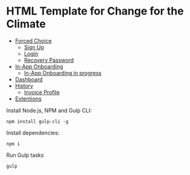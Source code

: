 # HTML Template for Change for the Climate

- [Forced Choice](https://kamuz.github.io/climate/)
    - [Sign Up](https://kamuz.github.io/climate/sign-up.html)
    - [Login](https://kamuz.github.io/climate/login.html)
    - [Recovery Password](https://kamuz.github.io/climate/forgot.html)
- [In-App Onboarding](https://kamuz.github.io/climate/onboarding.html)
    - [In-App Onboarding in progress](https://kamuz.github.io/climate/onboarding-progress.html)
- [Dashboard](https://kamuz.github.io/climate/dashboard.html)
- [History](https://kamuz.github.io/climate/history.html)
    - [Invoice Profile](https://kamuz.github.io/climate/invoice-profile.html)
- [Extentions](https://kamuz.github.io/climate/extentions.html)

Install Node.js, NPM and Gulp CLI:

```
npm install gulp-cli -g
```

Install dependencies:

```
npm i
```

Run Gulp tasks

```
gulp
```